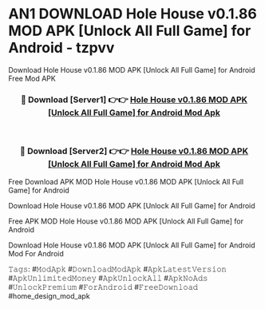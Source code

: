 # AN1 DOWNLOAD Hole House v0.1.86 MOD APK [Unlock All Full Game] for Android - tzpvv
Download Hole House v0.1.86 MOD APK [Unlock All Full Game] for Android Free Mod APK

<div align="center">
<h3>🔴 Download [Server1] 👉👉 <a href="https://apk-comot.site?title=Hole_House_v0.1.86_MOD_APK_[Unlock_All_Full_Game]_for_Android">Hole House v0.1.86 MOD APK [Unlock All Full Game] for Android Mod Apk</a></h3><br>

<h3>🔴 Download [Server2] 👉👉 <a href="https://apk-comot.site?title=Hole_House_v0.1.86_MOD_APK_[Unlock_All_Full_Game]_for_Android">Hole House v0.1.86 MOD APK [Unlock All Full Game] for Android Mod Apk</a></h3>
</div>


Free Download APK MOD Hole House v0.1.86 MOD APK [Unlock All Full Game] for Android

Download Hole House v0.1.86 MOD APK [Unlock All Full Game] for Android 

Free APK MOD Hole House v0.1.86 MOD APK [Unlock All Full Game] for Android 

Download Hole House v0.1.86 MOD APK [Unlock All Full Game] for Android Mod For Android

𝚃𝚊𝚐𝚜: #𝙼𝚘𝚍𝙰𝚙𝚔 #𝙳𝚘𝚠𝚗𝚕𝚘𝚊𝚍𝙼𝚘𝚍𝙰𝚙𝚔 #𝙰𝚙𝚔𝙻𝚊𝚝𝚎𝚜𝚝𝚅𝚎𝚛𝚜𝚒𝚘𝚗 #𝙰𝚙𝚔𝚄𝚗𝚕𝚒𝚖𝚒𝚝𝚎𝚍𝙼𝚘𝚗𝚎𝚢 #𝙰𝚙𝚔𝚄𝚗𝚕𝚘𝚌𝚔𝙰𝚕𝚕 #𝙰𝚙𝚔𝙽𝚘𝙰𝚍𝚜 #𝚄𝚗𝚕𝚘𝚌𝚔𝙿𝚛𝚎𝚖𝚒𝚞𝚖 #𝙵𝚘𝚛𝙰𝚗𝚍𝚛𝚘𝚒𝚍 #𝙵𝚛𝚎𝚎𝙳𝚘𝚠𝚗𝚕𝚘𝚊𝚍 #home_design_mod_apk